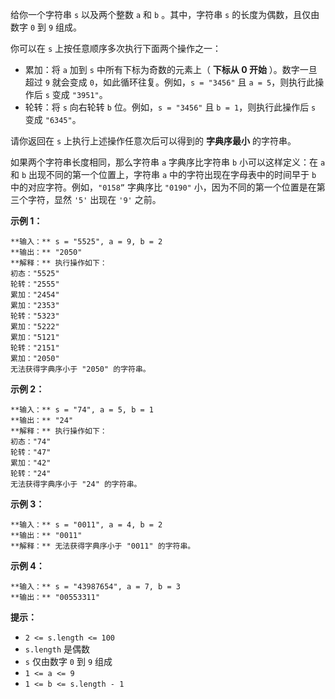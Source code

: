 给你一个字符串 `s` 以及两个整数 `a` 和 `b` 。其中，字符串 `s` 的长度为偶数，且仅由数字 `0` 到 `9` 组成。

你可以在 `s` 上按任意顺序多次执行下面两个操作之一：

  * 累加：将 `a` 加到 `s` 中所有下标为奇数的元素上（ **下标从 0 开始** ）。数字一旦超过 `9` 就会变成 `0`，如此循环往复。例如，`s = "3456"` 且 `a = 5`，则执行此操作后 `s` 变成 `"3951"`。
  * 轮转：将 `s` 向右轮转 `b` 位。例如，`s = "3456"` 且 `b = 1`，则执行此操作后 `s` 变成 `"6345"`。

请你返回在 `s` 上执行上述操作任意次后可以得到的 **字典序最小** 的字符串。

如果两个字符串长度相同，那么字符串 `a` 字典序比字符串 `b` 小可以这样定义：在 `a` 和 `b` 出现不同的第一个位置上，字符串 `a`
中的字符出现在字母表中的时间早于 `b` 中的对应字符。例如，`"0158”` 字典序比 `"0190"` 小，因为不同的第一个位置是在第三个字符，显然
`'5'` 出现在 `'9'` 之前。

**示例 1：**

    
    
    **输入：** s = "5525", a = 9, b = 2
    **输出：** "2050"
    **解释：** 执行操作如下：
    初态："5525"
    轮转："2555"
    累加："2454"
    累加："2353"
    轮转："5323"
    累加："5222"
    累加："5121"
    轮转："2151"
    累加："2050"​​​​​​​​​​​​
    无法获得字典序小于 "2050" 的字符串。
    

**示例 2：**

    
    
    **输入：** s = "74", a = 5, b = 1
    **输出：** "24"
    **解释：** 执行操作如下：
    初态："74"
    轮转："47"
    累加："42"
    轮转："24"​​​​​​​​​​​​
    无法获得字典序小于 "24" 的字符串。
    

**示例 3：**

    
    
    **输入：** s = "0011", a = 4, b = 2
    **输出：** "0011"
    **解释：** 无法获得字典序小于 "0011" 的字符串。
    

**示例 4：**

    
    
    **输入：** s = "43987654", a = 7, b = 3
    **输出：** "00553311"
    

**提示：**

  * `2 <= s.length <= 100`
  * `s.length` 是偶数
  * `s` 仅由数字 `0` 到 `9` 组成
  * `1 <= a <= 9`
  * `1 <= b <= s.length - 1`

